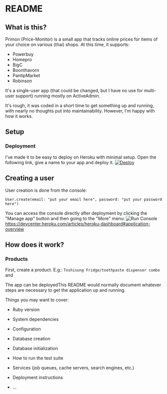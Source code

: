 # README

## What is this?

Primon (Price-Monitor) is a small app that tracks online prices for items of your choice on various (thai) shops. At this time, it supports:
- Powerbuy
- Homepro
- BigC
- Boonthavorn
- PantipMarket
- Robinson

It's a single-user app (that could be changed, but I have no use for multi-user support) running mostly on ActiveAdmin.

It's rough, it was coded in a short time to get something up and running, with nearly no thoughts put into maintainability. However, I'm happy with how it works.

## Setup

### Deployment

I've made it to be easy to deploy on Heroku with minimal setup. Open the following link, give a name to your app and deploy it.
[![Deploy](https://www.herokucdn.com/deploy/button.svg)](https://heroku.com/deploy)

## Creating a user
User creation is done from the console:
```
User.create(email: "put your email here", password: "put your password here")
```
You can access the console directly after deployment by clicking the "Manage app" button and then going to the "More" menu:
![Run Console](https://devcenter0.assets.heroku.com/article-images/1493674728-Screen-Shot-2017-05-01-at-11.21.27-AM.png)
https://devcenter.heroku.com/articles/heroku-dashboard#application-overview


## How does it work?

### Products
 First, create a product. E.g.: `Toshisung Fridge/toothpaste dispenser combo` and


The app can be deployedThis README would normally document whatever steps are necessary to get the
application up and running.

Things you may want to cover:

* Ruby version

* System dependencies

* Configuration

* Database creation

* Database initialization

* How to run the test suite

* Services (job queues, cache servers, search engines, etc.)

* Deployment instructions

* ...
